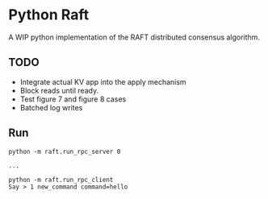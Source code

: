 # Python Raft

A WIP python implementation of the RAFT distributed consensus algorithm.

## TODO

- Integrate actual KV app into the apply mechanism
- Block reads until ready.
- Test figure 7 and figure 8 cases
- Batched log writes

## Run

```
python -m raft.run_rpc_server 0

...

python -m raft.run_rpc_client
Say > 1 new_command command=hello
```
